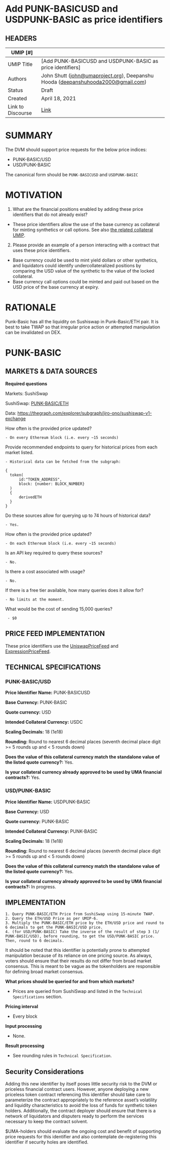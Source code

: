 # Add PUNK-BASICUSD and USDPUNK-BASIC as price identifiers

## HEADERS
| UMIP [#]     |                                                                                                                                  |
|------------|------------------------------------------------------------------------------------------------------------------------------------------|
| UMIP Title | [Add PUNK-BASICUSD and USDPUNK-BASIC as price identifiers]                                                                                                  |
| Authors    | John Shutt (john@umaproject.org), Deepanshu Hooda (deepanshuhooda2000@gmail.com) |
| Status     | Draft                                                                                                                                  |
| Created    | April 18, 2021
| Link to Discourse    | [Link]()

# SUMMARY
The DVM should support price requests for the below price indices:
- PUNK-BASIC/USD
- USD/PUNK-BASIC

The canonical form should be `PUNK-BASICUSD` and `USDPUNK-BASIC`

# MOTIVATION

1. What are the financial positions enabled by adding these price identifiers that do not already exist?

- These price identifiers allow the use of the base currency as collateral for minting synthetics or call options. See also
[the related collateral UMIP](https://github.com/UMAprotocol/UMIPs/pull/250).

2. Please provide an example of a person interacting with a contract that uses these price identifiers.
- Base currency could be used to mint yield dollars or other synthetics, and liquidators could identify undercollateralized positions by comparing the USD value of the synthetic to the value of the locked collateral.
- Base currency call options could be minted and paid out based on the USD price of the base currency at expiry.

# RATIONALE

Punk-Basic has all the liquidity on Sushiswap in Punk-Basic/ETH pair. It is best to take TWAP so that irregular price action or attempted manipulation can be invalidated on DEX.
# PUNK-BASIC

## MARKETS & DATA SOURCES
**Required questions**

Markets: SushiSwap

SushiSwap: [PUNK-BASIC/ETH](https://app.sushi.com/pair/0x0267bd35789a5ce247fff6cb1d597597e003cc43)

Data: https://thegraph.com/explorer/subgraph/jiro-ono/sushiswap-v1-exchange

How often is the provided price updated?

    - On every Ethereum block (i.e. every ~15 seconds)

Provide recommended endpoints to query for historical prices from each market listed.

    - Historical data can be fetched from the subgraph:
```
{
  token(
      id:"TOKEN_ADDRESS",
      block: {number: BLOCK_NUMBER}
  )
  {
      derivedETH
  }
}
```

Do these sources allow for querying up to 74 hours of historical data?

    - Yes.

How often is the provided price updated?

    - On each Ethereum block (i.e. every ~15 seconds)

Is an API key required to query these sources?

    - No.

Is there a cost associated with usage?

    - No.

If there is a free tier available, how many queries does it allow for?

    - No limits at the moment.

What would be the cost of sending 15,000 queries?

     - $0

## PRICE FEED IMPLEMENTATION

These price identifiers use the [UniswapPriceFeed](https://github.com/UMAprotocol/protocol/blob/master/packages/financial-templates-lib/src/price-feed/UniswapPriceFeed.js) and [ExpressionPriceFeed](https://github.com/UMAprotocol/protocol/blob/master/packages/financial-templates-lib/src/price-feed/ExpressionPriceFeed.js).

## TECHNICAL SPECIFICATIONS

### PUNK-BASIC/USD

**Price Identifier Name:** PUNK-BASICUSD

**Base Currency:** PUNK-BASIC

**Quote currency:** USD

**Intended Collateral Currency:** USDC

**Scaling Decimals:** 18 (1e18)

**Rounding:** Round to nearest 6 decimal places (seventh decimal place digit >= 5 rounds up and < 5 rounds down)

**Does the value of this collateral currency match the standalone value of the listed quote currency?:** Yes.

**Is your collateral currency already approved to be used by UMA financial contracts?:** Yes.

### USD/PUNK-BASIC

**Price Identifier Name:** USDPUNK-BASIC

**Base Currency:** USD

**Quote currency:** PUNK-BASIC

**Intended Collateral Currency:** PUNK-BASIC

**Scaling Decimals:** 18 (1e18)

**Rounding:** Round to nearest 6 decimal places (seventh decimal place digit >= 5 rounds up and < 5 rounds down)

**Does the value of this collateral currency match the standalone value of the listed quote currency?:** Yes.

**Is your collateral currency already approved to be used by UMA financial contracts?:** In progress.

## IMPLEMENTATION

```
1. Query PUNK-BASIC/ETH Price from SushiSwap using 15-minute TWAP.
2. Query the ETH/USD Price as per UMIP-6.
3. Multiply the PUNK-BASIC/ETH price by the ETH/USD price and round to 6 decimals to get the PUNK-BASIC/USD price.
4. (for USD/PUNK-BASIC) Take the inverse of the result of step 3 (1/ PUNK-BASIC/USD), before rounding, to get the USD/PUNK-BASIC price. Then, round to 6 decimals.
```

It should be noted that this identifier is potentially prone to attempted manipulation because of its reliance on one pricing source. As always, voters should ensure that their results do not differ from broad market consensus. This is meant to be vague as the tokenholders are responsible for defining broad market consensus.

**What prices should be queried for and from which markets?**
- Prices are queried from SushiSwap and listed in the `Technical Specifications` section.

**Pricing interval**
- Every block

**Input processing**
- None.

**Result processing**
- See rounding rules in `Technical Specification`.

## Security Considerations

Adding this new identifier by itself poses little security risk to the DVM or priceless financial contract users. However, anyone deploying a new priceless token contract referencing this identifier should take care to parameterize the contract appropriately to the reference asset’s volatility and liquidity characteristics to avoid the loss of funds for synthetic token holders. Additionally, the contract deployer should ensure that there is a network of liquidators and disputers ready to perform the services necessary to keep the contract solvent.

$UMA-holders should evaluate the ongoing cost and benefit of supporting price requests for this identifier and also contemplate de-registering this identifier if security holes are identified.
